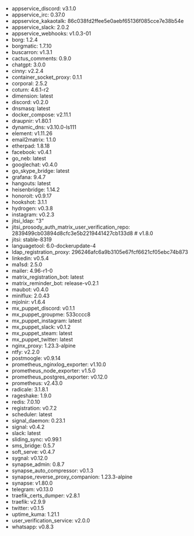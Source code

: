 * appservice_discord: v3.1.0
* appservice_irc: 0.37.0
* appservice_kakaotalk: 86c038fd2ffee5e0aebf65136f085cce7e38b54e
* appservice_slack: 2.0.2
* appservice_webhooks: v1.0.3-01
* borg: 1.2.4
* borgmatic: 1.7.10
* buscarron: v1.3.1
* cactus_comments: 0.9.0
* chatgpt: 3.0.0
* cinny: v2.2.4
* container_socket_proxy: 0.1.1
* corporal: 2.5.2
* coturn: 4.6.1-r2
* dimension: latest
* discord: v0.2.0
* dnsmasq: latest
* docker_compose: v2.11.1
* draupnir: v1.80.1
* dynamic_dns: v3.10.0-ls111
* element: v1.11.26
* email2matrix: 1.1.0
* etherpad: 1.8.18
* facebook: v0.4.1
* go_neb: latest
* googlechat: v0.4.0
* go_skype_bridge: latest
* grafana: 9.4.7
* hangouts: latest
* heisenbridge: 1.14.2
* honoroit: v0.9.17
* hookshot: 3.1.1
* hydrogen: v0.3.8
* instagram: v0.2.3
* jitsi_ldap: "3"
* jitsi_prosody_auth_matrix_user_verification_repo: 2839499cb03894d8cfc3e5b2219441427cb133d8 # v1.8.0
* jitsi: stable-8319
* languagetool: 6.0-dockerupdate-4
* ldap_registration_proxy: 296246afc6a9b3105e67fcf6621cf05ebc74b873
* linkedin: v0.5.4
* ma1sd: 2.5.0
* mailer: 4.96-r1-0
* matrix_registration_bot: latest
* matrix_reminder_bot: release-v0.2.1
* maubot: v0.4.0
* miniflux: 2.0.43
* mjolnir: v1.6.4
* mx_puppet_discord: v0.1.1
* mx_puppet_groupme: 533cccc8
* mx_puppet_instagram: latest
* mx_puppet_slack: v0.1.2
* mx_puppet_steam: latest
* mx_puppet_twitter: latest
* nginx_proxy: 1.23.3-alpine
* ntfy: v2.2.0
* postmoogle: v0.9.14
* prometheus_nginxlog_exporter: v1.10.0
* prometheus_node_exporter: v1.5.0
* prometheus_postgres_exporter: v0.12.0
* prometheus: v2.43.0
* radicale: 3.1.8.1
* rageshake: 1.9.0
* redis: 7.0.10
* registration: v0.7.2
* scheduler: latest
* signal_daemon: 0.23.1
* signal: v0.4.2
* slack: latest
* sliding_sync: v0.99.1
* sms_bridge: 0.5.7
* soft_serve: v0.4.7
* sygnal: v0.12.0
* synapse_admin: 0.8.7
* synapse_auto_compressor: v0.1.3
* synapse_reverse_proxy_companion: 1.23.3-alpine
* synapse: v1.80.0
* telegram: v0.13.0
* traefik_certs_dumper: v2.8.1
* traefik: v2.9.9
* twitter: v0.1.5
* uptime_kuma: 1.21.1
* user_verification_service: v2.0.0
* whatsapp: v0.8.3
